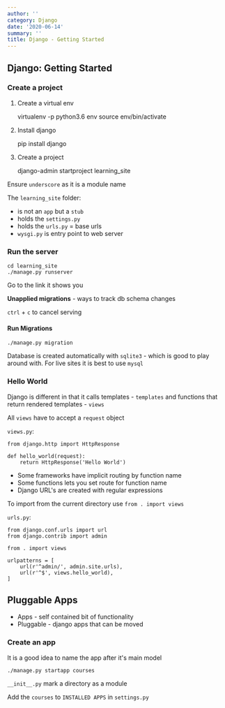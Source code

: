 ```yaml
---
author: ''
category: Django
date: '2020-06-14'
summary: ''
title: Django - Getting Started
---
```

## Django: Getting Started

### Create a project

1. Create a virtual env

    virtualenv -p python3.6 env
    source env/bin/activate

2. Install django

    pip install django

3. Create a project

    django-admin startproject learning_site

  Ensure `underscore` as it is a module name

The `learning_site` folder:

* is not an `app` but a `stub`
* holds the `settings.py`
* holds the `urls.py` = base urls
* `wysgi.py` is entry point to web server

### Run the server

    cd learning_site
    ./manage.py runserver

Go to the link it shows you

**Unapplied migrations** - ways to track db schema changes

`ctrl` + `c` to cancel serving

#### Run Migrations

    ./manage.py migration

Database is created automatically with `sqlite3` - which is good to play around with.
For live sites it is best to use `mysql`

### Hello World

Django is different in that it calls templates - `templates` and functions that return rendered templates - `views`

All `views` have to accept a `request` object

`views.py`:

    from django.http import HttpResponse

    def hello_world(request):
        return HttpResponse('Hello World')

* Some frameworks have implicit routing by function name
* Some functions lets you set route for function name
* Django URL's are created with regular expressions

To import from the current directory use `from . import views`

`urls.py`:

    from django.conf.urls import url
    from django.contrib import admin

    from . import views

    urlpatterns = [
        url(r'^admin/', admin.site.urls),
        url(r'^$', views.hello_world),
    ]

## Pluggable Apps

* Apps - self contained bit of functionality
* Pluggable - django apps that can be moved

### Create an app

It is a good idea to name the app after it's main model

    ./manage.py startapp courses

`__init__.py` mark a directory as a module

Add the `courses` to `INSTALLED APPS` in `settings.py` 
